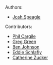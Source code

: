 Authors:

- [Josh Speagle](https://github.com/joshspeagle)

Contributors:

- [Phil Cargile](https://github.com/pacargile)
- [Greg Green](https://github.com/gregreen)
- [Ben Johnson](https://github.com/bd-j)
- [Eddie Schlafly](https://github.com/schlafly)
- [Catherine Zucker](https://github.com/catherinezucker)
